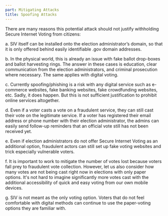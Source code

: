 ```yaml
---
part: Mitigating Attacks
title: Spoofing Attacks
---
```


There are many reasons this potential attack should not justify withholding Secure Internet Voting from citizens:

<div style={{ marginLeft: 30}}>
a. SIV itself can be installed onto the election administrator’s domain, so that it is only offered behind easily identifiable .gov domain addresses.

b. In the physical world, this is already an issue with fake ballot drop-boxes and ballot harvesting rings. The answer in these cases is education, clear communication from the election administrators, and criminal prosecution where necessary. The same applies with digital voting.

c. Currently spoofing/phishing is a risk with any digital service such as e-commerce websites, fake banking websites, fake crowdfunding websites, etc. Sadly, it does happen. But this is not sufficient justification to prohibit online services altogether.

d. Even if a voter casts a vote on a fraudulent service, they can still cast their vote on the legitimate service. If a voter has registered their email address or phone number with their election administrator, the admins can easily send follow-up reminders that an official vote still has not been received yet.

e. Even if election administrators do not offer Secure Internet Voting as an additional option, fraudulent actors can still set up fake voting websites and trick especially vulnerable voters.

f. It is important to work to mitigate the number of votes lost because voters fall prey to fraudulent vote collection. However, let us also consider how many votes are not being cast right now in elections with only paper options. It's not hard to imagine significantly more votes cast with the additional accessibility of quick and easy voting from our own mobile devices.

g. SIV is not meant as the only voting option. Voters that do not feel comfortable with digital methods can continue to use the paper-voting options they are familiar with.

</div>

